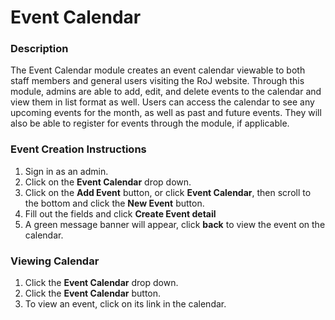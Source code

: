 # Event Calendar

### Description
The Event Calendar module creates an event calendar viewable to both staff members and general users visiting the RoJ website. Through this module, admins are able to add, edit, and delete events to the calendar and view them in list format as well. Users can access the calendar to see any upcoming events for the month, as well as past and future events. They will also be able to register for events through the module, if applicable.

### Event Creation Instructions
1. Sign in as an admin.
2. Click on the **Event Calendar** drop down.
3. Click on the **Add Event** button, or click **Event Calendar**, then scroll to the bottom and click the **New Event** button.
4. Fill out the fields and click **Create Event detail**
5. A green message banner will appear, click **back** to view the event on the calendar.

### Viewing Calendar
1. Click the **Event Calendar** drop down.
2. Click the **Event Calendar** button.
3. To view an event, click on its link in the calendar.
